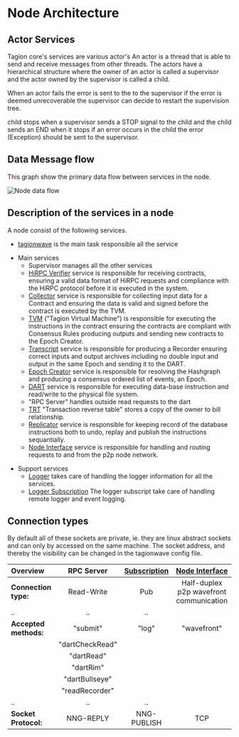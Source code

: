 # Node Architecture

## Actor Services

Tagion core's services are various actor's
An actor is a thread that is able to send and receive messages from other threads.
The actors have a hierarchical structure where the owner of an actor is called a supervisor and the actor owned by the supervisor is called a child.

When an actor fails the error is sent to the to the supervisor if the error is deemed unrecoverable the supervisor can decide to restart the supervision tree.

child stops when a supervisor sends a STOP signal to the child and the child sends an END when it stops if an error occurs in the child the error (Exception) should be sent to the supervisor.

## Data Message flow
This graph show the primary data flow between services in the node.

![Node data flow](/figs/node_dataflow.excalidraw.svg)

## Description of the services in a node
A node consist of the following services.

* [tagionwave](/tech/tools/tagionwave) is the main task responsible all the service
- Main services
	- Supervisor manages all the other services
    - [HiRPC Verifier](/tech/architecture/HiRPCVerifier.md) service is responsible for receiving contracts, ensuring a valid data format of HiRPC requests and compliance with the HiRPC protocol before it is executed in the system. 
	- [Collector](/tech/architecture/Collector.md) service is responsible for collecting input data for a Contract and ensuring the data is valid and signed before the contract is executed by the TVM.
	- [TVM](/tech/architecture/TVM.md) ("Tagion Virtual Machine") is responsible for executing the instructions in the contract ensuring the contracts are compliant with Consensus Rules producing outputs and sending new contracts to the Epoch Creator.
	- [Transcript](/tech/architecture/Transcript.md) service is responsible for producing a Recorder ensuring correct inputs and output archives including no double input and output in the same Epoch and sending it to the DART.
	- [Epoch Creator](/tech/architecture/EpochCreator.md) service is responsible for resolving the Hashgraph and producing a consensus ordered list of events, an Epoch. 
	- [DART](/tech/architecture/DART.md "Distributed Archive of Random Transactions") service is responsible for executing data-base instruction and read/write to the physical file system.
	- "RPC Server" handles outside read requests to the dart
    - [TRT](/tech/architecture/TRT.md) "Transaction reverse table" stores a copy of the owner to bill relationship.
	- [Replicator](/tech/architecture/Replicator.md) service is responsible for keeping record of the database instructions both to undo, replay and publish the instructions sequantially.
	- [Node Interface](/tech/architecture/NodeInterface.md) service is responsible for handling and routing requests to and from the p2p node network.

* Support services
	- [Logger](/tech/architecture/Logger.md) takes care of handling the logger information for all the services.
	- [Logger Subscription](/tech/architecture/LoggerSubscription.md) The logger subscript take care of handling remote logger and event logging.

## Connection types
By default all of these sockets are private, ie. they are linux abstract sockets and can only by accessed on the same machine.
The socket address, and thereby the visibility can be changed in the tagionwave config file.


| **Overview**          |   RPC Server    | [Subscription](/tech/architecture/LoggerSubscription.md) | [Node Interface](/tech/architecture/NodeInterface.md) |
| :-                    |       :-:       |                           :-:                            |                          :-:                          |
| **Connection type:**  |   Read-Write    |                           Pub                            |        Half-duplex p2p wavefront communication        |
| ..                    |       ..        |                            ..                            |
| **Accepted methods:** |    "submit"     |                          "log"                           |                      "wavefront"                      |
|                       | "dartCheckRead" |
|                       |   "dartRead"    |
|                       |    "dartRim"    |
|                       | "dartBullseye"  |
|                       | "readRecorder"  |
| ..                    |       ..        |                            ..                            |
| **Socket Protocol:**  |    NNG-REPLY    |                       NNG-PUBLISH                        |                          TCP                          |

